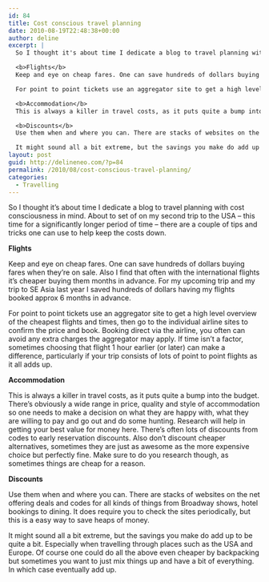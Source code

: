 ```yaml
---
id: 84
title: Cost conscious travel planning
date: 2010-08-19T22:48:38+00:00
author: deline
excerpt: |
  So I thought it's about time I dedicate a blog to travel planning with cost consciousness in mind. About to set of on my second trip to the USA - this time for a significantly longer period of time - there are a couple of tips and tricks one can use to help keep the costs down.

  <b>Flights</b>
  Keep and eye on cheap fares. One can save hundreds of dollars buying fares when they're on sale. Also I find that often with the international flights it's cheaper buying them months in advance. For my upcoming trip and my trip to SE Asia last year I saved hundreds of dollars having my flights booked approx 6 months in advance.

  For point to point tickets use an aggregator site to get a high level overview of the cheapest flights and times, then go to the individual airline sites to confirm the price and book. Booking direct via the airline, you often can avoid any extra charges the aggregator may apply. If time isn't a factor, sometimes choosing that flight 1 hour earlier (or later) can make a difference, particularly if your trip consists of lots of point to point flights as it all adds up.

  <b>Accommodation</b>
  This is always a killer in travel costs, as it puts quite a bump into the budget. There's obviously a wide range in price, quality and style of accommodation so one needs to make a decision on what they are happy with, what they are willing to pay and go out and do some hunting. Research will help in getting your best value for money here. There's often lots of discounts from codes to early reservation discounts. Also don't discount cheaper alternatives, sometimes they are just as awesome as the more expensive choice but perfectly fine. Make sure to do you research though, as sometimes things are cheap for a reason.

  <b>Discounts</b>
  Use them when and where you can. There are stacks of websites on the net offering deals and codes for all kinds of things from Broadway shows, hotel bookings to dining. It does require you to check the sites periodically, but this is a easy way to save heaps of money.

  It might sound all a bit extreme, but the savings you make do add up to be quite a bit. Especially when travelling through places such as the USA and Europe. Of course one could do all the above even cheaper by backpacking but sometimes you want to just mix things up and have a bit of everything. In which case eventually add up.
layout: post
guid: http://delineneo.com/?p=84
permalink: /2010/08/cost-conscious-travel-planning/
categories:
  - Travelling
---
```

So I thought it&#8217;s about time I dedicate a blog to travel planning with cost consciousness in mind. About to set of on my second trip to the USA &#8211; this time for a significantly longer period of time &#8211; there are a couple of tips and tricks one can use to help keep the costs down.

**Flights**

Keep and eye on cheap fares. One can save hundreds of dollars buying fares when they&#8217;re on sale. Also I find that often with the international flights it&#8217;s cheaper buying them months in advance. For my upcoming trip and my trip to SE Asia last year I saved hundreds of dollars having my flights booked approx 6 months in advance.

For point to point tickets use an aggregator site to get a high level overview of the cheapest flights and times, then go to the individual airline sites to confirm the price and book. Booking direct via the airline, you often can avoid any extra charges the aggregator may apply. If time isn&#8217;t a factor, sometimes choosing that flight 1 hour earlier (or later) can make a difference, particularly if your trip consists of lots of point to point flights as it all adds up.

**Accommodation**

This is always a killer in travel costs, as it puts quite a bump into the budget. There&#8217;s obviously a wide range in price, quality and style of accommodation so one needs to make a decision on what they are happy with, what they are willing to pay and go out and do some hunting. Research will help in getting your best value for money here. There&#8217;s often lots of discounts from codes to early reservation discounts. Also don&#8217;t discount cheaper alternatives, sometimes they are just as awesome as the more expensive choice but perfectly fine. Make sure to do you research though, as sometimes things are cheap for a reason.

**Discounts**

Use them when and where you can. There are stacks of websites on the net offering deals and codes for all kinds of things from Broadway shows, hotel bookings to dining. It does require you to check the sites periodically, but this is a easy way to save heaps of money.

It might sound all a bit extreme, but the savings you make do add up to be quite a bit. Especially when travelling through places such as the USA and Europe. Of course one could do all the above even cheaper by backpacking but sometimes you want to just mix things up and have a bit of everything. In which case eventually add up.
